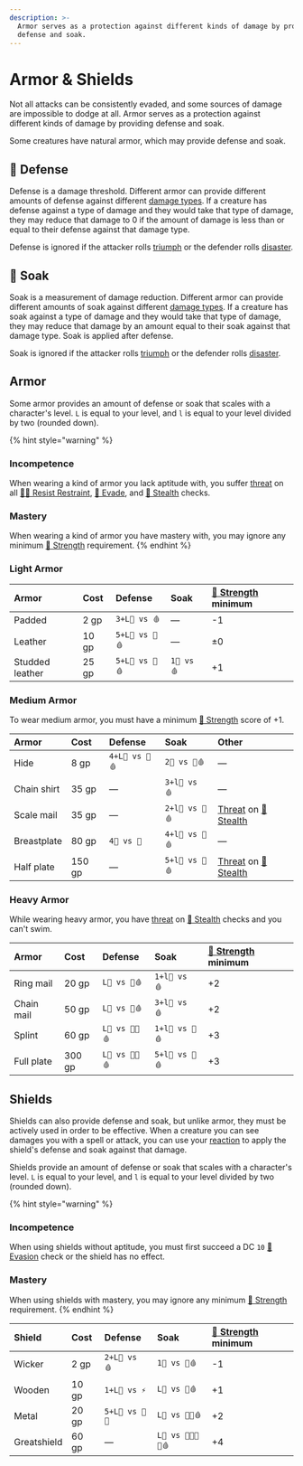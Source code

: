 ```yaml
---
description: >-
  Armor serves as a protection against different kinds of damage by providing
  defense and soak.
---
```


# Armor & Shields

Not all attacks can be consistently evaded, and some sources of damage are impossible to dodge at all. Armor serves as a protection against different kinds of damage by providing defense and soak. 

Some creatures have natural armor, which may provide defense and soak.

## 💚 Defense

Defense is a damage threshold. Different armor can provide different amounts of defense against different [damage types](../reference/damage.md#damage-types). If a creature has defense against a type of damage and they would take that type of damage, they may reduce that damage to 0 if the amount of damage is less than or equal to their defense against that damage type.

Defense is ignored if the attacker rolls [triumph](../success-and-failure.md#triumph) or the defender rolls [disaster](../success-and-failure.md#disaster).

## 💜 Soak

Soak is a measurement of damage reduction. Different armor can provide different amounts of soak against different [damage types](../reference/damage.md#damage-types). If a creature has soak against a type of damage and they would take that type of damage, they may reduce that damage by an amount equal to their soak against that damage type. Soak is applied after defense.

Soak is ignored if the attacker rolls [triumph](../success-and-failure.md#triumph) or the defender rolls [disaster](../success-and-failure.md#disaster).

## Armor

Some armor provides an amount of defense or soak that scales with a character's level. `L` is equal to your level, and `l` is equal to your level divided by two \(rounded down\).

{% hint style="warning" %}
### Incompetence

When wearing a kind of armor you lack aptitude with, you suffer [threat](../success-and-failure.md#dominance-and-threat) on all [🏃‍♂️ Resist Restraint](../ability-scores-and-skills.md#resist-restraint), [💨 Evade](../ability-scores-and-skills.md#evasion), and [🤫 Stealth](../ability-scores-and-skills.md#stealth) checks.

### Mastery

When wearing a kind of armor you have mastery with, you may ignore any minimum [💪 Strength](../ability-scores-and-skills.md#strength) requirement.
{% endhint %}

### Light Armor

| Armor | Cost | Defense | Soak | [💪 Strength](../ability-scores-and-skills.md#strength) minimum |
| :--- | :--- | :--- | :--- | :--- |
| Padded | 2 gp | `3+L💚 vs 🩸` | — | -1 |
| Leather | 10 gp | `5+L💚 vs 💢🩸` | — | ±0 |
| Studded leather | 25 gp | `5+L💚 vs 💢🩸` | `1💜 vs 🩸` | +1 |

### Medium Armor

To wear medium armor, you must have a minimum [💪 Strength](../ability-scores-and-skills.md#strength) score of +1.

| Armor | Cost | Defense | Soak | Other |
| :--- | :--- | :--- | :--- | :--- |
| Hide | 8 gp | `4+L💚 vs 💢🩸` | `2💜 vs 🧊🩸` | — |
| Chain shirt | 35 gp | — | `3+l💜 vs 🩸` | — |
| Scale mail | 35 gp | — | `2+l💜 vs 💢🩸` | [Threat](../success-and-failure.md#dominance-and-threat) on [🤫 Stealth](../ability-scores-and-skills.md#stealth) |
| Breastplate | 80 gp | `4💚 vs 🧪` | `4+l💜 vs 💢🩸` | — |
| Half plate | 150 gp | — | `5+l💜 vs 💢🩸` | [Threat](../success-and-failure.md#dominance-and-threat) on [🤫 Stealth](../ability-scores-and-skills.md#stealth) |

### Heavy Armor

While wearing heavy armor, you have [threat](../success-and-failure.md#dominance-and-threat) on [🤫 Stealth](../ability-scores-and-skills.md#stealth) checks and you can't swim.

| Armor | Cost | Defense | Soak | [💪 Strength](../ability-scores-and-skills.md#strength) minimum |
| :--- | :--- | :--- | :--- | :--- |
| Ring mail | 20 gp | `L💚 vs 💢🩸` | `1+l💜 vs 🩸` | +2 |
| Chain mail | 50 gp | `L💚 vs 💢🩸` | `3+l💜 vs 🩸` | +2 |
| Splint | 60 gp | `L💚 vs 💢🧪🩸` | `1+l💜 vs 💢🩸` | +3 |
| Full plate | 300 gp | `L💚 vs 💢🧪🩸` | `5+l💜 vs 💢🩸` | +3 |

## Shields

Shields can also provide defense and soak, but unlike armor, they must be actively used in order to be effective. When a creature you can see damages you with a spell or attack, you can use your [reaction](../encounters.md#reactions) to apply the shield's defense and soak against that damage.

Shields provide an amount of defense or soak that scales with a character's level. `L` is equal to your level, and `l` is equal to your level divided by two \(rounded down\).

{% hint style="warning" %}
### Incompetence

When using shields without aptitude, you must first succeed a DC `10` [💨 Evasion](../ability-scores-and-skills.md#evasion) check or the shield has no effect.

### Mastery

When using shields with mastery, you may ignore any minimum [💪 Strength](../ability-scores-and-skills.md#strength) requirement.
{% endhint %}

| Shield | Cost | Defense | Soak | [💪 Strength](../ability-scores-and-skills.md#strength) minimum |
| :--- | :--- | :--- | :--- | :--- |
| Wicker | 2 gp | `2+L💚 vs 🩸` | `1💜 vs 💢🩸` | -1 |
| Wooden | 10 gp | `1+L💚 vs ⚡` | `L💜 vs 💢🩸` | +1 |
| Metal | 20 gp | `5+L💚 vs 🧪🔥` | `L💜 vs 💢🧪🩸` | +2 |
| Greatshield | 60 gp | — | `L💜 vs 💢🧪🔥🌟🩸` | +4 |

